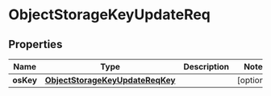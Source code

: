 # ObjectStorageKeyUpdateReq

## Properties
Name | Type | Description | Notes
------------ | ------------- | ------------- | -------------
**osKey** | [**ObjectStorageKeyUpdateReqKey**](ObjectStorageKeyUpdateReqKey.md) |  |  [optional]
